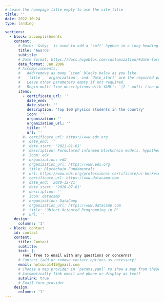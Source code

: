 ```yaml
---
# Leave the homepage title empty to use the site title
title: ''
date: 2022-10-24
type: landing

sections:
  - block: accomplishments
    content:
      # Note: `&shy;` is used to add a 'soft' hyphen in a long heading.
      title: 'Awards'
      subtitle:
      # Date format: https://docs.hugoblox.com/customization/#date-format
      date_format: Jan 2006
      # Accomplishments.
      #   Add/remove as many `item` blocks below as you like.
      #   `title`, `organization`, and `date_start` are the required parameters.
      #   Leave other parameters empty if not required.
      #   Begin multi-line descriptions with YAML's `|2-` multi-line prefix.
      items:
        - certificate_url: ''
          date_end: ''
          date_start: ''
          description: 'Top 100 physics students in the country'
          icon: ''
          organization: ''
          organization_url: ''
          title: ''
          url: ''
        #- certificate_url: https://www.edx.org
        #  date_end: ''
        #  date_start: '2021-01-01'
        #  description: Formulated informed blockchain models, hypotheses, and use cases.
        #  icon: edx
        #  organization: edX
        #  organization_url: https://www.edx.org
        #  title: Blockchain Fundamentals
        #  url: https://www.edx.org/professional-certificate/uc-berkeleyx-blockchain-fundamentals
        #- certificate_url: https://www.datacamp.com
        #  date_end: '2020-12-21'
        #  date_start: '2020-07-01'
        #  description: ''
        #  icon: datacamp
        #  organization: DataCamp
        #  organization_url: https://www.datacamp.com
        #  title: 'Object-Oriented Programming in R'
        #  url: ''
    design:
      columns: '1'
  - block: contact
    id: contact
    content:
      title: Contact
      subtitle:
      text: |-
        Feel free to email with any questions or concerns!
      # Contact (add or remove contact options as necessary)
      email: hotsoup1415@gmail.com
      # Choose a map provider in `params.yaml` to show a map from these coordinates
      # Automatically link email and phone or display as text?
      autolink: true
      # Email form provider
    design:
      columns: '1'
---
```

